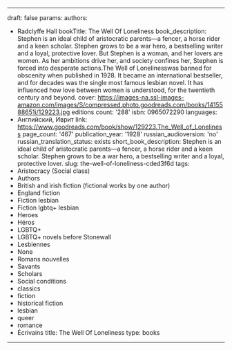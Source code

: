 ---
draft: false
params:
  authors:
  - Radclyffe Hall
  bookTitle: The Well Of Loneliness
  book_description: Stephen is an ideal child of aristocratic parents—a fencer, a
    horse rider and a keen scholar. Stephen grows to be a war hero, a bestselling
    writer and a loyal, protective lover. But Stephen is a woman, and her lovers are
    women. As her ambitions drive her, and society confines her, Stephen is forced
    into desperate actions.The Well of Lonelinesswas banned for obscenity when published
    in 1928. It became an international bestseller, and for decades was the single
    most famous lesbian novel. It has influenced how love between women is understood,
    for the twentieth century and beyond.
  cover: https://images-na.ssl-images-amazon.com/images/S/compressed.photo.goodreads.com/books/1415588651i/129223.jpg
  editions count: '288'
  isbn: 0965072290
  languages:
  - Английский, Иврит
  link: https://www.goodreads.com/book/show/129223.The_Well_of_Loneliness
  page_count: '467'
  publication_year: '1928'
  russian_audioversion: 'no'
  russian_translation_status: exists
  short_book_description: Stephen is an ideal child of aristocratic parents—a fencer,
    a horse rider and a keen scholar. Stephen grows to be a war hero, a bestselling
    writer and a loyal, protective lover.
  slug: the-well-of-loneliness-cded3f6d
  tags:
  - Aristocracy (Social class)
  - Authors
  - British and irish fiction (fictional works by one author)
  - England fiction
  - Fiction lesbian
  - Fiction lgbtq+ lesbian
  - Heroes
  - Héros
  - LGBTQ+
  - LGBTQ+ novels before Stonewall
  - Lesbiennes
  - None
  - Romans nouvelles
  - Savants
  - Scholars
  - Social conditions
  - classics
  - fiction
  - historical fiction
  - lesbian
  - queer
  - romance
  - Écrivains
title: The Well Of Loneliness
type: books
------
